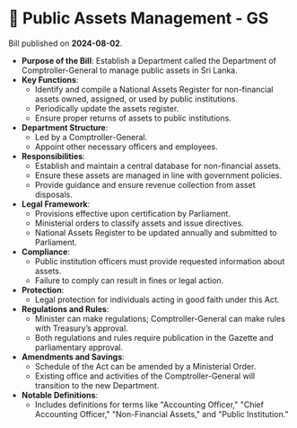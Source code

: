 # 📄  Public Assets Management - GS

Bill published on **2024-08-02**.

- **Purpose of the Bill**: Establish a Department called the Department of Comptroller-General to manage public assets in Sri Lanka.
- **Key Functions**:  
  - Identify and compile a National Assets Register for non-financial assets owned, assigned, or used by public institutions.
  - Periodically update the assets register.
  - Ensure proper returns of assets to public institutions.
- **Department Structure**:  
  - Led by a Comptroller-General.
  - Appoint other necessary officers and employees.
- **Responsibilities**:
  - Establish and maintain a central database for non-financial assets.
  - Ensure these assets are managed in line with government policies.
  - Provide guidance and ensure revenue collection from asset disposals.
- **Legal Framework**:  
  - Provisions effective upon certification by Parliament.
  - Ministerial orders to classify assets and issue directives.
  - National Assets Register to be updated annually and submitted to Parliament.
- **Compliance**:  
  - Public institution officers must provide requested information about assets.
  - Failure to comply can result in fines or legal action.
- **Protection**:  
  - Legal protection for individuals acting in good faith under this Act.
- **Regulations and Rules**:  
  - Minister can make regulations; Comptroller-General can make rules with Treasury’s approval.
  - Both regulations and rules require publication in the Gazette and parliamentary approval.
- **Amendments and Savings**:
  - Schedule of the Act can be amended by a Ministerial Order.
  - Existing office and activities of the Comptroller-General will transition to the new Department.
- **Notable Definitions**:  
  - Includes definitions for terms like "Accounting Officer," "Chief Accounting Officer," "Non-Financial Assets," and "Public Institution."


